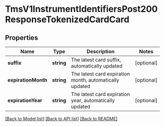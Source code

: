 # TmsV1InstrumentIdentifiersPost200ResponseTokenizedCardCard

## Properties
Name | Type | Description | Notes
------------ | ------------- | ------------- | -------------
**suffix** | **string** | The latest card suffix, automatically updated | [optional] 
**expirationMonth** | **string** | The latest card expiration month, automatically updated | [optional] 
**expirationYear** | **string** | The latest card expiration year, automatically updated | [optional] 

[[Back to Model list]](../README.md#documentation-for-models) [[Back to API list]](../README.md#documentation-for-api-endpoints) [[Back to README]](../README.md)



